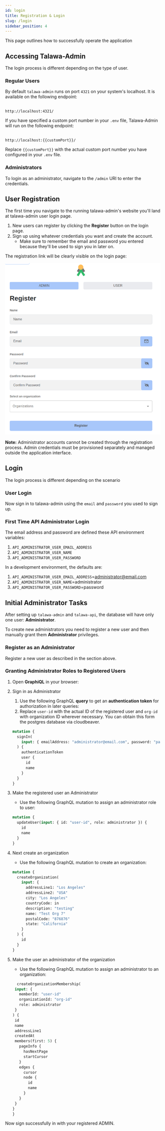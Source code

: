 ```yaml
---
id: login
title: Registration & Login
slug: /login
sidebar_position: 4
---
```


This page outlines how to successfully operate the application

## Accessing Talawa-Admin

The login process is different depending on the type of user.

### Regular Users

By default `talawa-admin` runs on port `4321` on your system's localhost. It is available on the following endpoint:

```

http://localhost:4321/

```

If you have specified a custom port number in your `.env` file, Talawa-Admin will run on the following endpoint:

```

http://localhost:{{customPort}}/

```

Replace `{{customPort}}` with the actual custom port number you have configured in your `.env` file.

### Administrators

To login as an administrator, navigate to the `/admin` URI to enter the credentials.

## User Registration

The first time you navigate to the running talawa-admin's website you'll land at talawa-admin user login page.

1. New users can register by clicking the **Register** button on the login page.
2. Sign up using whatever credentials you want and create the account.
   - Make sure to remember the email and password you entered because they'll be used to sign you in later on.

The registration link will be clearly visible on the login page:

![Registering a new user](../../../static/img/markdown/installation/Register.png)

**Note:** Administrator accounts cannot be created through the registration process. Admin credentials must be provisioned separately and managed outside the application interface.

## Login

The login process is different depending on the scenario

### User Login

Now sign in to talawa-admin using the `email` and `password` you used to sign up.

### First Time API Administrator Login

The email address and password are defined these API environment variables:

1. `API_ADMINISTRATOR_USER_EMAIL_ADDRESS`
1. `API_ADMINISTRATOR_USER_NAME`
1. `API_ADMINISTRATOR_USER_PASSWORD`

In a development environment, the defaults are:

1. `API_ADMINISTRATOR_USER_EMAIL_ADDRESS`=administrator@email.com
1. `API_ADMINISTRATOR_USER_NAME`=administrator
1. `API_ADMINISTRATOR_USER_PASSWORD`=password

## Initial Administrator Tasks

After setting up `talawa-admin` and `talawa-api`, the database will have only one user: **Administrator**.

To create new administrators you need to register a new user and then manually grant them **Administrator** privileges.

### Register as an Administrator

Register a new user as described in the section above.

### Granting Administrator Roles to Registered Users

1. Open **GraphiQL** in your browser:

2. Sign in as Administrator

   1. Use the following GraphQL **query** to get an **authentication token** for authorization in later queries:
   2. Replace `user-id` with the actual ID of the registered user and `org-id` with organization ID wherever necessary. You can obtain this form the postgres database via cloudbeaver.

   ```graphql
   mutation {
     signIn(
       input: { emailAddress: "administrator@email.com", password: "password" }
     ) {
       authenticationToken
       user {
         id
         name
       }
     }
   }
   ```

3. Make the registered user an Administrator

   - Use the following GraphQL mutation to assign an administrator role to user:

   ```graphql
   mutation {
     updateUser(input: { id: "user-id", role: administrator }) {
       id
       name
     }
   }
   ```

4. Next create an organization

   - Use the following GraphQL mutation to create an organization:

   ```graphql
   mutation {
     createOrganization(
       input: {
         addressLine1: "Los Angeles"
         addressLine2: "USA"
         city: "Los Angeles"
         countryCode: in
         description: "testing"
         name: "Test Org 7"
         postalCode: "876876"
         state: "California"
       }
     ) {
       id
     }
   }
   ```

5. Make the user an administrator of the organization

   - Use the following GraphQL mutation to assign an administrator to an organization:

   ```graphql
     createOrganizationMembership(
    input: {
      memberId: "user-id"
      organizationId: "org-id"
      role: administrator
    }
   ) {
    id
    name
    addressLine1
    createdAt
    members(first: 5) {
      pageInfo {
        hasNextPage
        startCursor
      }
      edges {
        cursor
        node {
          id
          name
        }
      }
    }
   }
   }
   ```

Now sign successfully in with your registered ADMIN.
